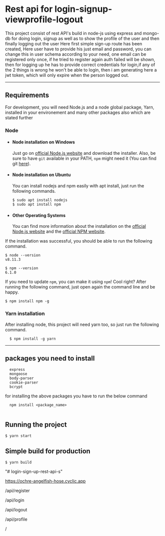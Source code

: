 # Rest api for login-signup-viewprofile-logout

This project consist of rest API's build in node-js using express and mongo-db for doing login, signup as well as to show the profile of the user and then finally logging out the user
Here first simple sign-up route has been created, Here user have to provide his just email and password, you can change this in user schema according 
to your need, one email can be registered only once, if he tried to register again auth failed will be shown, then for logging up he has to 
provide correct credentials for login,if any of the 2 things is wrong he won't be able to login, then i am generating here a jwt token,
which will only expire when the person logged out.

---
## Requirements

For development, you will need Node.js and a node global package, Yarn, installed in your environement and many other packages also which are stated further

### Node
- #### Node installation on Windows

  Just go on [official Node.js website](https://nodejs.org/) and download the installer.
Also, be sure to have `git` available in your PATH, `npm` might need it (You can find git [here](https://git-scm.com/)).

- #### Node installation on Ubuntu

  You can install nodejs and npm easily with apt install, just run the following commands.

      $ sudo apt install nodejs
      $ sudo apt install npm

- #### Other Operating Systems
  You can find more information about the installation on the [official Node.js website](https://nodejs.org/) and the [official NPM website](https://npmjs.org/).

If the installation was successful, you should be able to run the following command.

    $ node --version
    v8.11.3

    $ npm --version
    6.1.0

If you need to update `npm`, you can make it using `npm`! Cool right? After running the following command, just open again the command line and be happy.

    $ npm install npm -g

###
### Yarn installation
  After installing node, this project will need yarn too, so just run the following command.

      $ npm install -g yarn

---

    
## packages you need to install
```
  express
  mongoose
  body-parser
  cookie-parser
  bcrypt
```
for installing the above packages you have to run the below command

```
  npm install <package_name>
  
```

## Running the project

    $ yarn start

## Simple build for production

    $ yarn build
"# login-sign-up-rest-api-s" 


https://ochre-angelfish-hose.cyclic.app

/api/register

/api/login

/api/logout

/api/profile

/